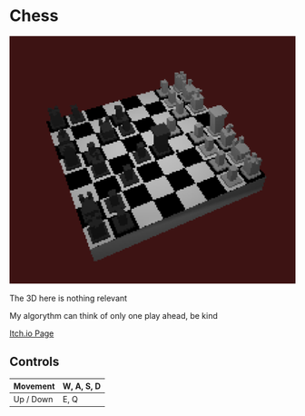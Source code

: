 # Chess

![](https://raw.githubusercontent.com/alaanvv/Image-Database/refs/heads/main/Misc/chess.png)

The 3D here is nothing relevant

My algorythm can think of only one play ahead, be kind

[Itch.io Page](https://alaanvv.itch.io/chess)

## Controls   
Movement   | 	W, A, S, D
-|-
Up / Down  |	E, Q 
